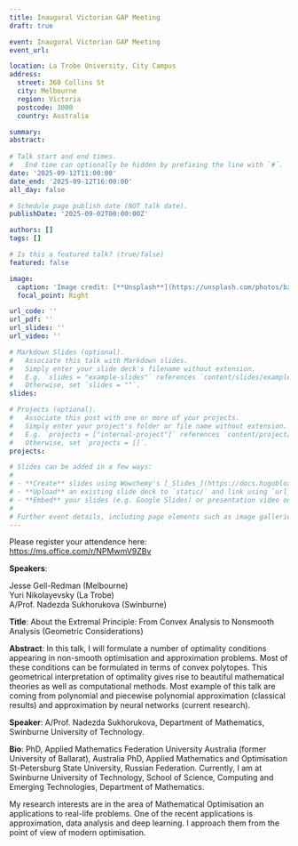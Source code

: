 ```yaml
---
title: Inaugural Victorian GAP Meeting
draft: true

event: Inaugural Victorian GAP Meeting 
event_url: 

location: La Trobe University, City Campus
address:
  street: 360 Collins St
  city: Melbourne
  region: Victoria
  postcode: 3000
  country: Australia

summary: 
abstract:
 
# Talk start and end times.
#   End time can optionally be hidden by prefixing the line with `#`.
date: '2025-09-12T11:00:00'
date_end: '2025-09-12T16:00:00'
all_day: false

# Schedule page publish date (NOT talk date).
publishDate: '2025-09-02T00:00:00Z'

authors: []
tags: []

# Is this a featured talk? (true/false)
featured: false

image:
  caption: 'Image credit: [**Unsplash**](https://unsplash.com/photos/bzdhc5b3Bxs)'
  focal_point: Right

url_code: ''
url_pdf: ''
url_slides: ''
url_video: ''

# Markdown Slides (optional).
#   Associate this talk with Markdown slides.
#   Simply enter your slide deck's filename without extension.
#   E.g. `slides = "example-slides"` references `content/slides/example-slides.md`.
#   Otherwise, set `slides = ""`.
slides:

# Projects (optional).
#   Associate this post with one or more of your projects.
#   Simply enter your project's folder or file name without extension.
#   E.g. `projects = ["internal-project"]` references `content/project/deep-learning/index.md`.
#   Otherwise, set `projects = []`.
projects:

# Slides can be added in a few ways:
#
# - **Create** slides using Wowchemy's [_Slides_](https://docs.hugoblox.com/managing-content/#create-slides) feature and link using `slides` parameter in the front matter of the talk file
# - **Upload** an existing slide deck to `static/` and link using `url_slides` parameter in the front matter of the talk file
# - **Embed** your slides (e.g. Google Slides) or presentation video on this page using [shortcodes](https://docs.hugoblox.com/writing-markdown-latex/).
#
# Further event details, including page elements such as image galleries, can be added to the body of this page.
---
```


Please register your attendence here: https://ms.office.com/r/NPMwmV9ZBv

**Speakers**:

Jesse Gell-Redman (Melbourne) \
Yuri Nikolayevsky (La Trobe) \
A/Prof. Nadezda Sukhorukova (Swinburne)

 

**Title**:  About the Extremal Principle: From Convex Analysis to Nonsmooth Analysis (Geometric Considerations)

**Abstract**: In this talk, I will formulate a number of optimality conditions appearing in non-smooth optimisation and approximation problems. Most of these conditions can be formulated in terms of convex polytopes. This geometrical interpretation of optimality gives rise to beautiful mathematical theories as well as computational methods. Most example of this talk are coming from polynomial and piecewise polynomial approximation (classical results) and approximation by neural networks (current research). 
 
**Speaker**: A/Prof. Nadezda Sukhorukova, Department of Mathematics, Swinburne University of Technology.

**Bio**:   PhD, Applied Mathematics Federation University Australia (former University of Ballarat), Australia PhD, Applied Mathematics and Optimisation St-Petersburg State University, Russian Federation.
Currently, I am at Swinburne University of Technology, School of Science, Computing and Emerging Technologies, Department of Mathematics.

My research interests are in the area of Mathematical Optimisation an applications to real-life problems. One of the recent applications is approximation, data analysis and deep learning. I approach them from the point of view of modern optimisation.

